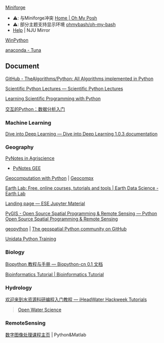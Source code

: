 
[Miniforge](https://github.com/conda-forge/miniforge)

- ⚠️: 与Miniforge冲突 [Home | Oh My Posh](https://ohmyposh.dev/)
- ⚠️: 部分主题支持显示环境 [ohmybash/oh-my-bash](https://github.com/ohmybash/oh-my-bash)
- [Help](https://mirrors.nju.edu.cn/help/miniforge) | NJU Mirror

[WinPython](https://github.com/winpython/winpython)

[anaconda - Tuna](https://mirrors.tuna.tsinghua.edu.cn/help/anaconda/)

## Document

[GitHub - TheAlgorithms/Python: All Algorithms implemented in Python](https://github.com/TheAlgorithms/Python)

[Scientific Python Lectures — Scientific Python Lectures](https://lectures.scientific-python.org/index.html)

[Learning Scientific Programming with Python](https://scipython.com/)

[交互的Python：数据分析入门](https://shixiangwang.github.io/pybook/)

### Machine Learning

[Dive into Deep Learning — Dive into Deep Learning 1.0.3 documentation](https://zh.d2l.ai/)

### Geography

[PyNotes in Agriscience](https://soilwater.github.io/pynotes-agriscience/)

- [PyNotes GEE](https://soilwater.github.io/pynotes-gee/)

[Geocomputation with Python](https://py.geocompx.org/) | [Geocompx](https://geocompx.org/)

[Earth Lab: Free, online courses, tutorials and tools | Earth Data Science - Earth Lab](https://www.earthdatascience.org/)

[Landing page — ESE Jupyter Material](https://primer-computational-mathematics.github.io/book/intro.html)

[PyGIS - Open Source Spatial Programming & Remote Sensing — Python Open Source Spatial Programming & Remote Sensing](https://pygis.io/docs/a_intro.html)

[geopython](https://github.com/geopython) | [The geospatial Python community on GitHub](https://geopython.github.io/)

[Unidata Python Training](https://unidata.github.io/python-training/)

### Biology

[Biopython 教程与手册 — Biopython-cn 0.1 文档](https://biopython-cn.readthedocs.io/zh-cn/latest/index.html)

[Bioinformatics Tutorial | Bioinformatics Tutorial](https://book.ncrnalab.org/teaching)

### Hydrology

[欢迎来到水资源科研编程入门教程 — iHeadWater Hackweek Tutorials](https://iheadwater.github.io/iheadwater_hackweek_tutorials/intro.html)

> [Open Water Science](https://github.com/iHeadWater)

### RemoteSensing

[数字图像处理课程主页](https://ustc-dip.github.io/) | Python&Matlab